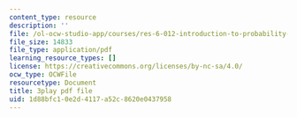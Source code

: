 ```yaml
---
content_type: resource
description: ''
file: /ol-ocw-studio-app/courses/res-6-012-introduction-to-probability-spring-2018/1d88bfc10e2d4117a52c8620e0437958_JoQDJMZA7F8.pdf
file_size: 14833
file_type: application/pdf
learning_resource_types: []
license: https://creativecommons.org/licenses/by-nc-sa/4.0/
ocw_type: OCWFile
resourcetype: Document
title: 3play pdf file
uid: 1d88bfc1-0e2d-4117-a52c-8620e0437958
---
```


